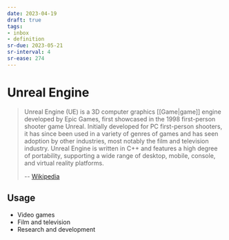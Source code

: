```yaml
---
date: 2023-04-19
draft: true
tags:
- inbox
- definition
sr-due: 2023-05-21
sr-interval: 4
sr-ease: 274
---
```


# Unreal Engine

> Unreal Engine (UE) is a 3D computer graphics [[Game|game]] engine developed by
> Epic Games, first showcased in the 1998 first-person shooter game Unreal.
> Initially developed for PC first-person shooters, it has since been used in a
> variety of genres of games and has seen adoption by other industries, most
> notably the film and television industry. Unreal Engine is written in C++ and
> features a high degree of portability, supporting a wide range of desktop,
> mobile, console, and virtual reality platforms.
>
> -- [Wikipedia](https://en.wikipedia.org/wiki/Unreal_Engine)

## Usage

- Video games
- Film and television
- Research and development
